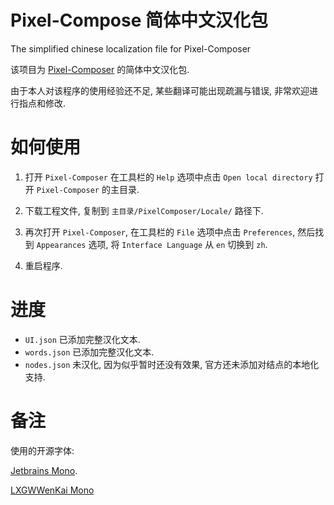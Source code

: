 # Pixel-Compose 简体中文汉化包

The simplified chinese localization file for Pixel-Composer

该项目为 [Pixel-Composer](https://github.com/Ttanasart-pt/Pixel-Composer) 的简体中文汉化包.

由于本人对该程序的使用经验还不足, 某些翻译可能出现疏漏与错误, 非常欢迎进行指点和修改.

# 如何使用

1. 打开 `Pixel-Composer` 在工具栏的 `Help` 选项中点击 `Open local directory` 打开 `Pixel-Composer` 的主目录.

2. 下载工程文件, 复制到 `主目录/PixelComposer/Locale/` 路径下.

3. 再次打开 `Pixel-Composer`, 在工具栏的 `File` 选项中点击 `Preferences`, 然后找到 `Appearances` 选项, 将 `Interface Language` 从 `en` 切换到 `zh`.

4. 重启程序.

# 进度

- `UI.json` 已添加完整汉化文本.
- `words.json` 已添加完整汉化文本.
- `nodes.json` 未汉化, 因为似乎暂时还没有效果, 官方还未添加对结点的本地化支持.

# 备注

使用的开源字体: 

[Jetbrains Mono](https://github.com/JetBrains/JetBrainsMono).

[LXGWWenKai Mono](https://github.com/lxgw/LxgwWenKai)
